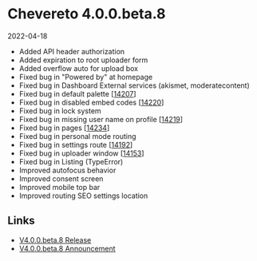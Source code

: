 # Chevereto 4.0.0.beta.8

2022-04-18

- Added API header authorization
- Added expiration to root uploader form
- Added overflow auto for upload box
- Fixed bug in "Powered by" at homepage
- Fixed bug in Dashboard External services (akismet, moderatecontent)
- Fixed bug in default palette [[14207](https://chevereto.com/community/threads/14207)]
- Fixed bug in disabled embed codes [[14220](https://chevereto.com/community/threads/14220)]
- Fixed bug in lock system
- Fixed bug in missing user name on profile [[14219](https://chevereto.com/community/threads/14219)]
- Fixed bug in pages [[14234](https://chevereto.com/community/threads/14234)]
- Fixed bug in personal mode routing
- Fixed bug in settings route [[14192](https://chevereto.com/community/threads/14192)]
- Fixed bug in uploader window [[14153](https://chevereto.com/community/threads/14153)]
- Fixed bug in Listing (TypeError)
- Improved autofocus behavior
- Improved consent screen
- Improved mobile top bar
- Improved routing SEO settings location

## Links

- [V4.0.0.beta.8 Release](https://chevereto.com/community/threads/chevereto-v4-0-0-beta-8.14246/)
- [V4.0.0.beta.8 Announcement](https://chevereto.com/community/threads/chevereto-v4-0-0-beta-8-announcement.14194/)
